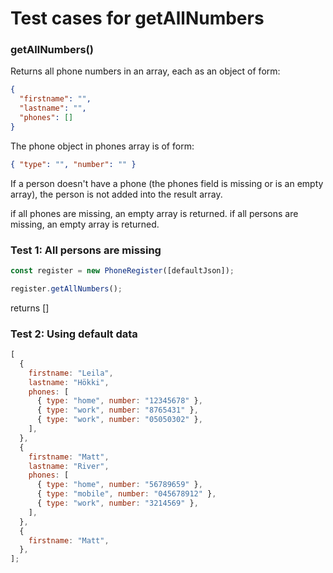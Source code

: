 # Test cases for getAllNumbers

### **getAllNumbers()**

Returns all phone numbers in an array, each as an object of form:

```json
{
  "firstname": "",
  "lastname": "",
  "phones": []
}
```

The phone object in phones array is of form:

```json
{ "type": "", "number": "" }
```

If a person doesn't have a phone (the phones field is missing or is an empty array), the person is not added into the result array.

if all phones are missing, an empty array is returned.
if all persons are missing, an empty array is returned.

### Test 1: All persons are missing

```js
const register = new PhoneRegister([defaultJson]);

register.getAllNumbers();
```

returns []

### Test 2: Using default data

```js
[
  {
    firstname: "Leila",
    lastname: "Hökki",
    phones: [
      { type: "home", number: "12345678" },
      { type: "work", number: "8765431" },
      { type: "work", number: "05050302" },
    ],
  },
  {
    firstname: "Matt",
    lastname: "River",
    phones: [
      { type: "home", number: "56789659" },
      { type: "mobile", number: "045678912" },
      { type: "work", number: "3214569" },
    ],
  },
  {
    firstname: "Matt",
  },
];
```
